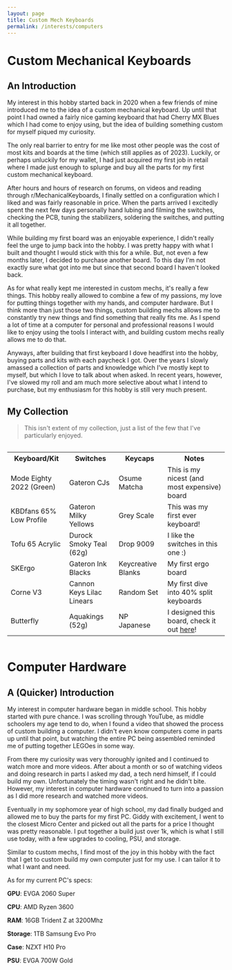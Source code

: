 ```yaml
---
layout: page
title: Custom Mech Keyboards
permalink: /interests/computers
---
```

# Custom Mechanical Keyboards

## An Introduction

My interest in this hobby started back in 2020 when a few friends of mine introduced me to the idea of a custom mechanical keyboard. Up until that point I had owned a fairly nice gaming keyboard that had Cherry MX Blues which I had come to enjoy using, but the idea of building something custom for myself piqued my curiosity.

The only real barrier to entry for me like most other people was the cost of most kits and boards at the time (which still applies as of 2023). Luckily, or perhaps unluckily for my wallet, I had just acquired my first job in retail where I made just enough to splurge and buy all the parts for my first custom mechanical keyboard. 

After hours and hours of research on forums, on videos and reading through r/MechanicalKeyboards, I finally settled on a configuration which I liked and was fairly reasonable in price. When the parts arrived I excitedly spent the next few days personally hand lubing and filming the switches, checking the PCB, tuning the stabilizers, soldering the switches, and putting it all together.

While building my first board was an enjoyable experience, I didn't really feel the urge to jump back into the hobby. I was pretty happy with what I built and thought I would stick with this for a while. But, not even a few months later, I decided to purchase another board. To this day I'm not exactly sure what got into me but since that second board I haven't looked back.

As for what really kept me interested in custom mechs, it's really a few things. This hobby really allowed to combine a few of my passions, my love for putting things together with my hands, and computer hardware. But I think more than just those two things, custom building mechs allows me to constantly try new things and find something that really fits me. As I spend a lot of time at a computer for personal and professional reasons I would like to enjoy using the tools I interact with, and building custom mechs really allows me to do that.

Anyways, after building that first keyboard I dove headfirst into the hobby, buying parts and kits with each paycheck I got. Over the years I slowly amassed a collection of parts and knowledge which I've mostly kept to myself, but which I love to talk about when asked. In recent years, however, I've slowed my roll and am much more selective about what I intend to purchase, but my enthusiasm for this hobby is still very much present.

## My Collection

> This isn't extent of my collection, just a list of the few that I've particularly enjoyed.

<div style="overflow-x: auto;">
  <table>
    <tr>
      <th>Keyboard/Kit</th>
      <th>Switches</th> 
      <th>Keycaps</th>
      <th>Notes</th>
    </tr>
    <tr>
      <td>Mode Eighty 2022 (Green)</td>
      <td>Gateron CJs</td>
      <td>Osume Matcha</td>
      <td>This is my nicest (and most expensive) board</td>
    </tr>
    <tr>
      <td>KBDfans 65% Low Profile</td>
      <td>Gateron Milky Yellows</td>
      <td>Grey Scale</td>
      <td>This was my first ever keyboard!</td>
    </tr>
    <tr>
      <td>Tofu 65 Acrylic</td>
      <td>Durock Smoky Teal (62g)</td>
      <td>Drop 9009</td>
      <td>I like the switches in this one :)</td>
    </tr>
    <tr>
      <td>SKErgo</td>
      <td>Gateron Ink Blacks</td>
      <td>Keycreative Blanks</td>
      <td>My first ergo board</td>
    </tr>
    <tr>
      <td>Corne V3</td>
      <td>Cannon Keys Lilac Linears</td>
      <td>Random Set</td>
      <td>My first dive into 40% split keyboards</td>
    </tr>
    <tr>
      <td>Butterfly</td>
      <td>Aquakings (52g)</td>
      <td>NP Japanese</td>
      <td>I designed this board, check it out <a href="https://github.com/aaatipamula/butterfly">here</a>!</td>
    </tr>
  </table>
</div>

# Computer Hardware

## A (Quicker) Introduction

My interest in computer hardware began in middle school. This hobby started with pure chance. I was scrolling through YouTube, as middle schoolers my age tend to do, when I found a video that showed the process of custom building a computer. I didn't even know computers come in parts up until that point, but watching the entire PC being assembled reminded me of putting together LEGOes in some way.

From there my curiosity was very thoroughly ignited and I continued to watch more and more videos. After about a month or so of watching videos and doing research in parts I asked my dad, a tech nerd himself, if I could build my own. Unfortunately the timing wasn't right and he didn't bite. However, my interest in computer hardware continued to turn into a passion as I did more research and watched more videos.

Eventually in my sophomore year of high school, my dad finally budged and allowed me to buy the parts for my first PC. Giddy with excitement, I went to the closest Micro Center and picked out all the parts for a price I thought was pretty reasonable. I put together a build just over 1k, which is what I still use today, with a few upgrades to cooling, PSU, and storage.

Similar to custom mechs, I find most of the joy in this hobby with the fact that I get to custom build my own computer just for my use. I can tailor it to what I want and need. 

As for my current PC's specs:

**GPU**: EVGA 2060 Super

**CPU**: AMD Ryzen 3600

**RAM**: 16GB Trident Z at 3200Mhz

**Storage**: 1TB Samsung Evo Pro

**Case**: NZXT H10 Pro

**PSU**: EVGA 700W Gold

